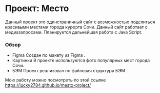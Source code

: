 # Проект: Место
Данный проект это одинстраничный сайт с возможностью поделиться красивыми местами города курорта Сочи. Данный сайт работает с медиазапросами. Планируется дальнейшая работа с Java Script.
### Обзор

* Figma
Создан по макету из Figma .
* Картинки
В проекте используются фото популярных мест города Сочи.
* БЭМ
Проект реализован по файловая структура БЭМ


Мою работу можно посмотреть  по этой ссылке https://lucky2784.github.io/mesto-project/

